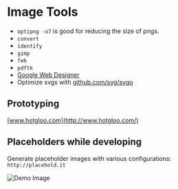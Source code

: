 # Image Tools

* `optipng -o7` is good for reducing the size of pngs.
* `convert`
* `identify`
* `gimp`
* `feh`
* `pdftk`
* [Google Web Designer](http://www.google.com/webdesigner)
* Optimize svgs with [github.com/svg/svgo](https://github.com/svg/svgo)

## Prototyping

[www.hotgloo.com](http://www.hotgloo.com/)

## Placeholders while developing

Generate placeholder images with various configurations: `http://placehold.it`

![Demo Image](http://placehold.it/100x100?text=demo+image)

